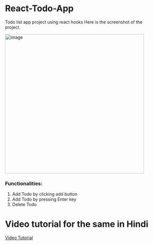 # React-Todo-App

Todo list app project using react hooks
Here is the screenshot of the project.

<img width="457" alt="image" src="C:\Users\aravi\Downloads\Screenshot (132).png">

<h3>Functionalities:</h3>
<ol>
  <li> Add Todo by clicking add button</li>
  <li> Add Todo by pressing Enter key</li>
  <li> Delete Todo</li>
 </ol>
 <h1> Video tutorial for the same in Hindi</h1>
 <a href="https://youtu.be/RxPF47orKzo"> Video Tutorial</a>
